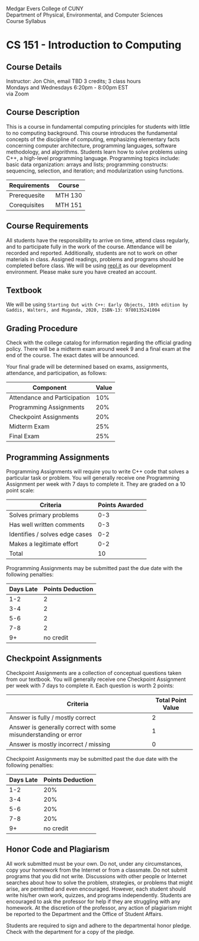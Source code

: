 Medgar Evers College of CUNY  
Department of Physical, Environmental, and Computer Sciences  
Course Syllabus

# CS 151 - Introduction to Computing

## Course Details
Instructor: Jon Chin, email TBD
3 credits; 3 class hours  
Mondays and Wednesdays 6:20pm - 8:00pm EST  
via Zoom

## Course Description
This is a course in fundamental computing principles for students with little to no computing background. This course introduces the fundamental concepts of the discipline of computing, emphasizing elementary facts concerning computer architecture, programming languages, software methodology, and algorithms. Students learn how to solve problems using C++, a high-level programming language. Programming topics include: basic data organization: arrays and lists; programming constructs: sequencing, selection, and iteration; and modularization using functions.

| Requirements | Course |
| --- | --- |
| Prerequesite | MTH 130 |
| Corequisites | MTH 151 |

## Course Requirements
All students have the responsibility to arrive on time, attend class regularly, and to participate fully in the work of the course. Attendance will be recorded and reported. Additionally, students are not to work on other materials in class. Assigned readings, problems and programs should be completed before class. We will be using [repl.it](https://replit.com/) as our development environment. Please make sure you have created an account.

## Textbook

We will be using `Starting Out with C++: Early Objects, 10th edition by Gaddis, Walters, and Muganda, 2020, ISBN-13: 9780135241004`

## Grading Procedure
Check with the college catalog for information regarding the official grading policy. There will be a midterm exam around week 9 and a final exam at the end of the course. The exact dates will be announced.

Your final grade will be determined based on exams, assignments, attendance, and participation, as follows:

| Component | Value |
| --- | --- |
| Attendance and Participation | 10% |
| Programming Assignments | 20% |
| Checkpoint Assignments | 20% |
| Midterm Exam | 25% |
| Final Exam | 25% |

## Programming Assignments

Programming Assignments will require you to write C++ code that solves a particular task or problem. You will generally receive one Programming Assignment per week with 7 days to complete it. They are graded on a 10 point scale:

| Criteria | Points Awarded |
| --- | --- |
| Solves primary problems | 0-3 |
| Has well written comments | 0-3 |
| Identifies / solves edge cases | 0-2 |
| Makes a legitimate effort | 0-2 |
| Total | 10 |

Programming Assignments may be submitted past the due date with the following penalties:

| Days Late | Points Deduction |
| --- | --- |
| 1-2 | 2 |
| 3-4 | 2 |
| 5-6 | 2 |
| 7-8 | 2 |
| 9+ | no credit |

## Checkpoint Assignments

Checkpoint Assignments are a collection of conceptual questions taken from our textbook. You will generally receive one Checkpoint Assignment per week with 7 days to complete it. Each question is worth 2 points:

| Criteria | Total Point Value |
| --- | --- |
| Answer is fully / mostly correct | 2 |
| Answer is generally correct with some misunderstanding or error | 1 |
| Answer is mostly incorrect / missing | 0 |

Checkpoint Assignments may be submitted past the due date with the following penalties:

| Days Late | Points Deduction |
| --- | --- |
| 1-2 | 20% |
| 3-4 | 20% |
| 5-6 | 20% |
| 7-8 | 20% |
| 9+ | no credit |


## Honor Code and Plagiarism
All work submitted must be your own. Do not, under any circumstances, copy your homework from the Internet or from a classmate. Do not submit programs that you did not write. Discussions with other people or Internet searches about how to solve the problem, strategies, or problems that might arise, are permitted and even encouraged. However, each student should write his/her own work, quizzes, and programs independently. Students are encouraged to ask the professor for help if they are struggling with any homework. At the discretion of the professor, any action of plagiarism might be reported to the Department and the Office of Student Affairs.

Students are required to sign and adhere to the departmental honor pledge. Check with the department for a copy of the pledge.
